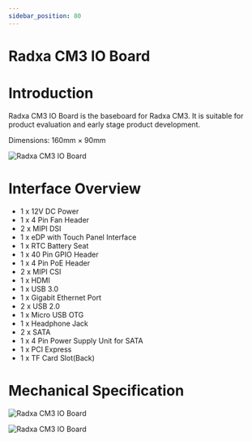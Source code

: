 ```yaml
---
sidebar_position: 80
---
```


# Radxa CM3 IO Board

# Introduction

Radxa CM3 IO Board is the baseboard for Radxa CM3. It is suitable for product evaluation and early stage product development.

Dimensions: 160mm × 90mm

![Radxa CM3 IO Board](/img/accessories/cm3-io-board/cm3-io-board-01.webp)

# Interface Overview

- 1 x 12V DC Power
- 1 x 4 Pin Fan Header
- 2 x MIPI DSI
- 1 x eDP with Touch Panel Interface
- 1 x RTC Battery Seat
- 1 x 40 Pin GPIO Header
- 1 x 4 Pin PoE Header
- 2 x MIPI CSI
- 1 x HDMI
- 1 x USB 3.0
- 1 x Gigabit Ethernet Port
- 2 x USB 2.0
- 1 x Micro USB OTG
- 1 x Headphone Jack
- 2 x SATA
- 1 x 4 Pin Power Supply Unit for SATA
- 1 x PCI Express
- 1 x TF Card Slot(Back)

# Mechanical Specification

![Radxa CM3 IO Board](/img/accessories/cm3-io-board/cm3-io-board-02.webp)

![Radxa CM3 IO Board](/img/accessories/cm3-io-board/cm3-io-board-03.webp)

